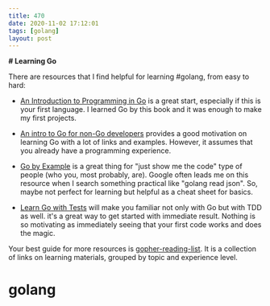 ```yaml
---
title: 470
date: 2020-11-02 17:12:01
tags: [golang]
layout: post
---
```


**# Learning Go**

There are resources that I find helpful for learning #golang, from easy to hard:

+ [An Introduction to Programming in Go](http://www.golang-book.com/books/intro) is a great start, especially if this is your first language. I learned Go by this book and it was enough to make my first projects.

+ [An intro to Go for non-Go developers](https://benhoyt.com/writings/go-intro/) provides a good motivation on learning Go with a lot of links and examples. However, it assumes that you already have a programming experience.

+ [Go by Example](https://gobyexample.com/) is a great thing for "just show me the code" type of people (who you, most probably, are). Google often leads me on this resource when I search something practical like "golang read json". So, maybe not perfect for learning but helpful as a cheat sheet for basics.

+ [Learn Go with Tests](https://github.com/quii/learn-go-with-tests) will make you familiar not only with Go but with TDD as well. it's a great way to get started with immediate result. Nothing is so motivating as immediately seeing that your first code works and does the magic.

Your best guide for more resources is [gopher-reading-list](https://github.com/enocom/gopher-reading-list). It is a collection of links on learning materials, grouped by topic and experience level.

# golang
